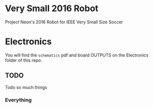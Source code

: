 # Very Small 2016 Robot
Project Neon's 2016 Robot for IEEE Very Small Size Soccer

# Electronics

You will find the `schematics` pdf and board OUTPUTS on the Electronics folder of this repo.

## TODO

Todo so much things

### Everything
